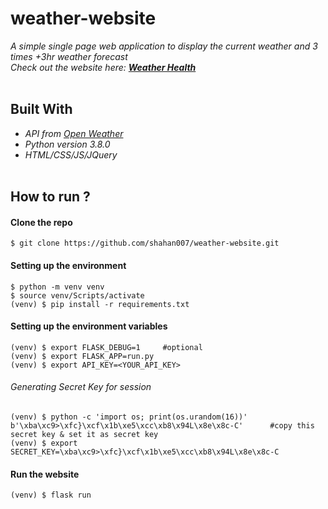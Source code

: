 # weather-website
_A simple single page web application to display the current weather and 3 times +3hr weather forecast_<br>
_Check out the website here: **[Weather Health](https://weather-health.herokuapp.com/)**_
<br><br>

## Built With
- _API from [Open Weather](https://openweathermap.org/)_
- _Python version 3.8.0_
- _HTML/CSS/JS/JQuery_ <br><br>

## How to run ?

#### Clone the repo
```console
$ git clone https://github.com/shahan007/weather-website.git
```

#### Setting up the environment
```console
$ python -m venv venv
$ source venv/Scripts/activate
(venv) $ pip install -r requirements.txt
```

#### Setting up the environment variables
```console
(venv) $ export FLASK_DEBUG=1     #optional
(venv) $ export FLASK_APP=run.py
(venv) $ export API_KEY=<YOUR_API_KEY>
```
###### Generating Secret Key for session
```console
(venv) $ python -c 'import os; print(os.urandom(16))'
b'\xba\xc9>\xfc}\xcf\x1b\xe5\xcc\xb8\x94L\x8e\x8c-C'      #copy this secret key & set it as secret key
(venv) $ export SECRET_KEY=\xba\xc9>\xfc}\xcf\x1b\xe5\xcc\xb8\x94L\x8e\x8c-C
```

#### Run the website
```console
(venv) $ flask run
```
